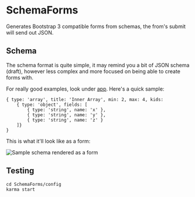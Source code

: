 SchemaForms
===========

Generates Bootstrap 3 compatible forms from schemas, the from's submit will send out JSON.

Schema
------
The schema format is quite simple, it may remind you a bit of JSON schema (draft), however less complex and more
focused on being able to create forms with.

For really good examples, look under [app](/app). Here's a quick sample:


	{ type: 'array', title: 'Inner Array', min: 2, max: 4, kids:
		{ type: 'object', fields: [
			{ type: 'string', name: 'x' },
			{ type: 'string', name: 'y' },
			{ type: 'string', name: 'z' }
		]}
	}


This is what it'll look like as a form:

![Sample schema rendered as a form](http://i.imgur.com/UXW6lsI.png)

Testing
-------
	cd SchemaForms/config
	karma start

